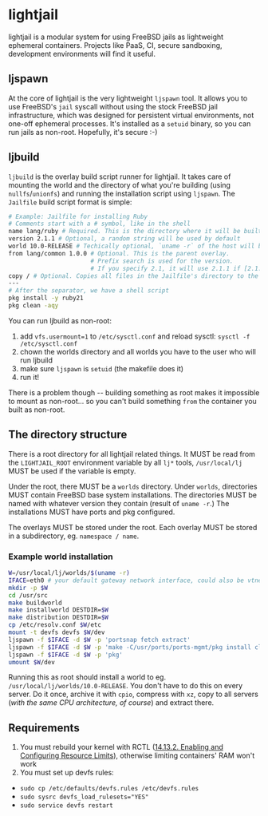 # lightjail

lightjail is a modular system for using FreeBSD jails as lightweight ephemeral containers.
Projects like PaaS, CI, secure sandboxing, development environments will find it useful.

## ljspawn

At the core of lightjail is the very lightweight `ljspawn` tool.
It allows you to use FreeBSD's `jail` syscall without using the stock FreeBSD jail infrastructure, which was designed for persistent virtual environments, not one-off ephemeral processes.
It's installed as a `setuid` binary, so you can run jails as non-root.
Hopefully, it's secure :-)

## ljbuild

`ljbuild` is the overlay build script runner for lightjail.
It takes care of mounting the world and the directory of what you're building (using `nullfs`/`unionfs`) and running the installation script using `ljspawn`.
The `Jailfile` build script format is simple:

```bash
# Example: Jailfile for installing Ruby
# Comments start with a # symbol, like in the shell
name lang/ruby # Required. This is the directory where it will be built. MUST contain a slash (subdirectory)
version 2.1.1 # Optional, a random string will be used by default
world 10.0-RELEASE # Techically optional, `uname -r` of the host will be used by default
from lang/common 1.0.0 # Optional. This is the parent overlay.
                       # Prefix search is used for the version.
                       # If you specify 2.1, it will use 2.1.1 if [2.1.0, 2.1.1] exist
copy / # Optional. Copies all files in the Jailfile's directory to the specified directory inside the overlay
---
# After the separator, we have a shell script
pkg install -y ruby21
pkg clean -aqy
```

You can run ljbuild as non-root:

1. add `vfs.usermount=1` to `/etc/sysctl.conf` and reload sysctl: `sysctl -f /etc/sysctl.conf`
2. chown the worlds directory and all worlds you have to the user who will run ljbuild
3. make sure `ljspawn` is `setuid` (the makefile does it)
4. run it!

There is a problem though -- building something as root makes it impossible to mount as non-root... so you can't build something `from` the container you built as non-root.

## The directory structure

There is a root directory for all lightjail related things.
It MUST be read from the `LIGHTJAIL_ROOT` environment variable by all `lj*` tools, `/usr/local/lj` MUST be used if the variable is empty.

Under the root, there MUST be a `worlds` directory.
Under `worlds`, directories MUST contain FreeBSD base system installations.
The directories MUST be named with whatever version they contain (result of `uname -r`.)
The installations MUST have ports and pkg configured.

The overlays MUST be stored under the root.
Each overlay MUST be stored in a subdirectory, eg. `namespace / name`.

### Example world installation

```bash
W=/usr/local/lj/worlds/$(uname -r)
IFACE=eth0 # your default gateway network interface, could also be vtnet0 or something
mkdir -p $W
cd /usr/src
make buildworld
make installworld DESTDIR=$W
make distribution DESTDIR=$W
cp /etc/resolv.conf $W/etc
mount -t devfs devfs $W/dev
ljspawn -f $IFACE -d $W -p 'portsnap fetch extract' 
ljspawn -f $IFACE -d $W -p 'make -C/usr/ports/ports-mgmt/pkg install clean' 
ljspawn -f $IFACE -d $W -p 'pkg' 
umount $W/dev
```

Running this as root should install a world to eg. `/usr/local/lj/worlds/10.0-RELEASE`.
You don't have to do this on every server.
Do it once, archive it with `cpio`, compress with `xz`, copy to all servers (*with the same CPU architecture, of course*) and extract there.

## Requirements

1. You must rebuild your kernel with RCTL ([14.13.2. Enabling and Configuring Resource Limits](http://www.freebsd.org/doc/handbook/security-resourcelimits.html#idp76631728)), otherwise limiting containers' RAM won't work
2. You must set up devfs rules:
  - `sudo cp /etc/defaults/devfs.rules /etc/devfs.rules`
  - `sudo sysrc devfs_load_rulesets="YES"`
  - `sudo service devfs restart`
